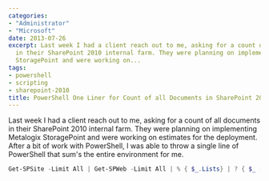 ```yaml
---
categories:
- "Administrator"
- "Microsoft"
date: 2013-07-26
excerpt: Last week I had a client reach out to me, asking for a count of all documents
  in their SharePoint 2010 internal farm. They were planning on implementing Metalogix
  StoragePoint and were working on...
tags:
- powershell
- scripting
- sharepoint-2010
title: PowerShell One Liner for Count of all Documents in SharePoint 2010 Farm
---
```


Last week I had a client reach out to me, asking for a count of all documents in their SharePoint 2010 internal farm. They were planning on implementing Metalogix StoragePoint and were working on estimates for the deployment.  
After a bit of work with PowerShell, I was able to throw a single line of PowerShell that sum's the entire environment for me.

```powershell
Get-SPSite -Limit All | Get-SPWeb -Limit All | % { $_.Lists} | ? { $_ -is [Microsoft.SharePoint.SPDocumentLibrary] } | % { $total+= $_.ItemCount} ; $total
```
